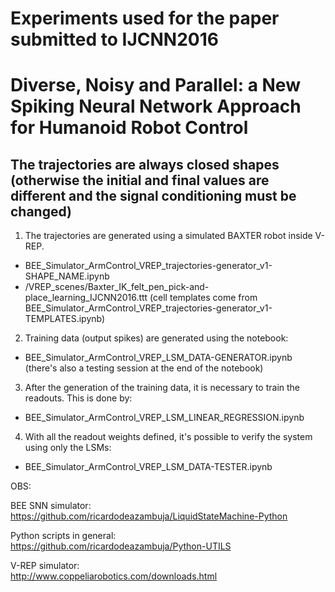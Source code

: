 # Experiments used for the paper submitted to IJCNN2016
# Diverse, Noisy and Parallel: a New Spiking Neural Network Approach for Humanoid Robot Control

## The trajectories are always closed shapes (otherwise the initial and final values are different and the signal conditioning must be changed)

1) The trajectories are generated using a simulated BAXTER robot inside V-REP.
- BEE_Simulator_ArmControl_VREP_trajectories-generator_v1-SHAPE_NAME.ipynb
- /VREP_scenes/Baxter_IK_felt_pen_pick-and-place_learning_IJCNN2016.ttt
(cell templates come from BEE_Simulator_ArmControl_VREP_trajectories-generator_v1-TEMPLATES.ipynb)

2) Training data (output spikes) are generated using the notebook:
- BEE_Simulator_ArmControl_VREP_LSM_DATA-GENERATOR.ipynb
(there's also a testing session at the end of the notebook)

3) After the generation of the training data, it is necessary to train the readouts. This is done by:
- BEE_Simulator_ArmControl_VREP_LSM_LINEAR_REGRESSION.ipynb

4) With all the readout weights defined, it's possible to verify the system using only the LSMs:
- BEE_Simulator_ArmControl_VREP_LSM_DATA-TESTER.ipynb


OBS:  

BEE SNN simulator:  
https://github.com/ricardodeazambuja/LiquidStateMachine-Python

Python scripts in general:  
https://github.com/ricardodeazambuja/Python-UTILS

V-REP simulator:  
http://www.coppeliarobotics.com/downloads.html




